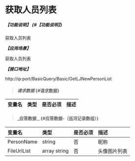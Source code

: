 # 获取人员列表

##### _【功能说明】_ {#【功能说明】}

获取人员列表

_**【应用场景】**_

获取人员列表

_**【接口地址】**_

http://ip:port/BasicQuery/Basic/GetLJNewPersonList

> #### _请求数据_ {#请求数据}

| 变量名 | 类型 | 是否必须 | 描述 |
| :--- | :--- | :--- | :--- |


> #### _应答数据 _ {#应答数据-（巡河记录数组）}

| 变量名 | 类型 | 是否必须 | 描述 |
| :--- | :--- | :--- | :--- |
| PersonName | string | 否 | 昵称 |
| FileUrlList | array string | 否 | 头像图片列表 |





